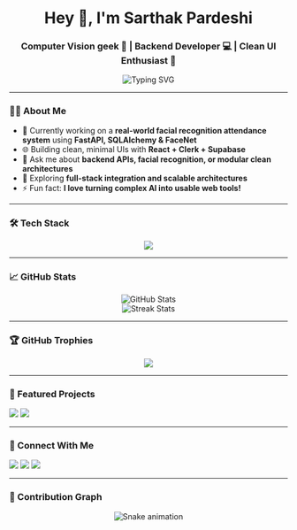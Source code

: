 <h1 align="center">Hey 👋, I'm Sarthak Pardeshi</h1>
<h3 align="center">Computer Vision geek 🤖 | Backend Developer 💻 | Clean UI Enthusiast 🎨</h3>

<p align="center">
  <img src="https://readme-typing-svg.herokuapp.com?font=Fira+Code&size=24&pause=1000&center=true&vCenter=true&width=500&lines=Building+real-world+AI+systems;FastAPI+%2B+FaceNet+%3D+🔥;Minimal+%26+Clean+UI+lover;Node.js+%7C+Clerk+%7C+Supabase+stack;Always+learning%2C+always+building" alt="Typing SVG" />
</p>

---

### 🧑‍💻 About Me
- 🧠 Currently working on a **real-world facial recognition attendance system** using **FastAPI, SQLAlchemy & FaceNet**
- 🌐 Building clean, minimal UIs with **React + Clerk + Supabase**
- 💬 Ask me about **backend APIs, facial recognition, or modular clean architectures**
- 🧪 Exploring **full-stack integration and scalable architectures**
- ⚡ Fun fact: **I love turning complex AI into usable web tools!**

---

### 🛠️ Tech Stack
<p align="center">
  <img src="https://skillicons.dev/icons?i=python,fastapi,react,nodejs,js,tailwind,postgres,mysql,git,github,vercel,vscode&theme=light" />
</p>

---

### 📈 GitHub Stats
<p align="center">
  <img src="https://github-readme-stats.vercel.app/api?username=Sarthak207&show_icons=true&theme=radical" alt="GitHub Stats" />
  <br/>
  <img src="https://github-readme-streak-stats.herokuapp.com/?user=Sarthak207&theme=radical" alt="Streak Stats"/>
</p>

---

### 🏆 GitHub Trophies
<p align="center">
  <img src="https://github-profile-trophy.vercel.app/?username=Sarthak207&theme=gruvbox&row=1&column=6" />
</p>

---

### 📌 Featured Projects
<p align="left">
  <a href="https://github.com/Sarthak207/facial-recognition-attendance"><img src="https://github-readme-stats.vercel.app/api/pin/?username=Sarthak207&repo=facial-recognition-attendance&theme=radical" /></a>
  <a href="https://github.com/Sarthak207/ipl-win-predictor"><img src="https://github-readme-stats.vercel.app/api/pin/?username=Sarthak207&repo=ipl-win-predictor&theme=radical" /></a>
</p>

---

### 🔗 Connect With Me
<p align="left">
  <a href="https://linkedin.com/in/sarthak-pardeshi" target="_blank"><img src="https://img.shields.io/badge/LinkedIn-blue?style=for-the-badge&logo=linkedin" /></a>
  <a href="mailto:sarthak.pardeshi@email.com"><img src="https://img.shields.io/badge/Gmail-red?style=for-the-badge&logo=gmail" /></a>
  <a href="https://twitter.com/sarthakpardeshi"><img src="https://img.shields.io/badge/Twitter-%231DA1F2.svg?style=for-the-badge&logo=twitter" /></a>
</p>

---

### 🐍 Contribution Graph
<p align="center">
  <img src="https://raw.githubusercontent.com/Sarthak207/output/github-contribution-grid-snake.svg" alt="Snake animation" />
</p>

